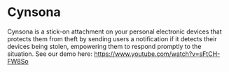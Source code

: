 # Cynsona
Cynsona is a stick-on attachment on your personal electronic devices that protects them from theft by sending users a notification if it detects their devices being stolen, empowering them to respond promptly to the situation.
See our demo here: https://www.youtube.com/watch?v=sFtCH-FW8So
